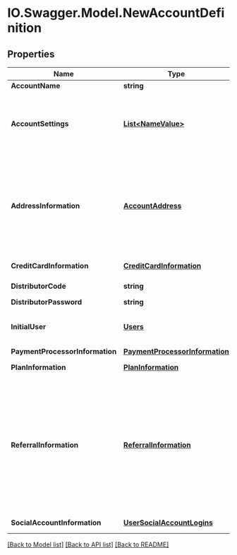 # IO.Swagger.Model.NewAccountDefinition
## Properties

Name | Type | Description | Notes
------------ | ------------- | ------------- | -------------
**AccountName** | **string** | The account name for the new account. | [optional] 
**AccountSettings** | [**List&lt;NameValue&gt;**](NameValue.md) | The list of [account settings][accountsettings] that determine the features available for the account. Note that some features are determined by the plan used to create the account and cannot be overridden.  [accountsettings]: /esign/restapi/Accounts/Accounts/create/#account-settings  | [optional] 
**AddressInformation** | [**AccountAddress**](AccountAddress.md) | A complex type that contains the following information for the new account (all string content): address1, address2, city, country, fax, phone, postalCode and state.  **Note:** If country is US (United States) then State codes are validated for US States. Otherwise, State is treated as a non-validated string and serves the purpose of entering a state/province/region.  The maximum characters for the strings are: * address1, address2, city, country and state: 100 characters * postalCode, phone, and fax: 20 characters | [optional] 
**CreditCardInformation** | [**CreditCardInformation**](CreditCardInformation.md) | A complex type that has information about the credit card used to pay for this account. | [optional] 
**DistributorCode** | **string** | The code that identifies the billing plan groups and plans for the new account. | [optional] 
**DistributorPassword** | **string** | The password for the distributorCode. | [optional] 
**InitialUser** | [**Users**](Users.md) | A complex type with the initial user information for the new account. Note that some user information is set internally based on the plan and cannot be overridden. | [optional] 
**PaymentProcessorInformation** | [**PaymentProcessorInformation**](PaymentProcessorInformation.md) |  | [optional] 
**PlanInformation** | [**PlanInformation**](PlanInformation.md) | An object used to identify the features and attributes of the account being created. | [optional] 
**ReferralInformation** | [**ReferralInformation**](ReferralInformation.md) | A complex type that contains the following information for entering referral and discount information. The following items are included in the referral information (all string content): enableSupport, includedSeats, saleDiscountPercent, saleDiscountAmount, saleDiscountFixedAmount, saleDiscountPeriods, saleDiscountSeatPriceOverride, planStartMonth, referralCode, referrerName, advertisementId, publisherId, shopperId, promoCode, groupMemberId, idType, and industry   ###### Note: saleDiscountPercent, saleDiscountAmount, saleDiscountFixedAmount, saleDiscountPeriods, and saleDiscountSeatPriceOverride are reserved for DoucSign use only.   | [optional] 
**SocialAccountInformation** | [**UserSocialAccountLogins**](UserSocialAccountLogins.md) | Contains properties that map a DocuSign user to a social account (Facebook, Yahoo, etc.) | [optional] 

[[Back to Model list]](../README.md#documentation-for-models) [[Back to API list]](../README.md#documentation-for-api-endpoints) [[Back to README]](../README.md)

